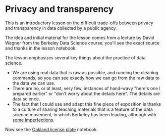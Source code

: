 # Privacy and transparency

This is an introductory lesson on the difficult trade-offs between privacy and
transparency in data collected by a public agency.

The idea and initial material for the lesson comes from a lecture by David
Wagner from the Berkeley Data Science course; you'll see the exact source and thanks in the lesson notebook.

The lesson emphasizes several key things about the practice of data science.

* We are using real data that is raw as possible, and running the cleaning
  commands, so you can see exactly how we can go from the raw data to the data
  we can use.
* There are no, or at least, very few, instances of hand-wavy "here's one
  I prepared earlier" or "don't worry about the details here".  The details are data science.
* The fact that I could use and adapt this fine piece of exposition is thanks
  to a culture of sharing teaching materials that is a feature of the data
  science movement, in which Berkeley has been leading, although with [some
  imperfections](https://github.com/data-8/textbook/issues/36).

Now see the [Oakland license plate](oakland-plates/oakland_plates.Rmd)
notebook.
